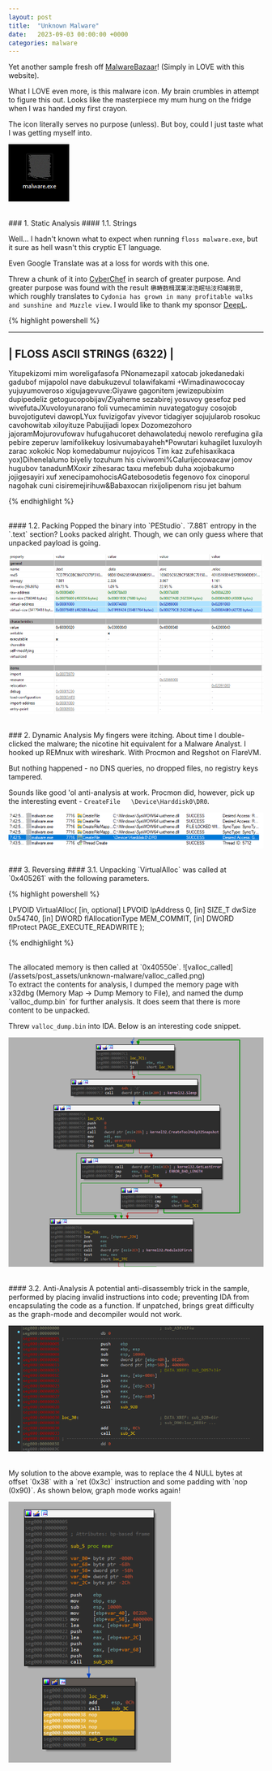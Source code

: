 ```yaml
---
layout: post
title:  "Unknown Malware"
date:   2023-09-03 00:00:00 +0000
categories: malware
---
```


Yet another sample fresh off [MalwareBazaar](https://bazaar.abuse.ch/download/0fc4915953e80970249125af9cc467c21477d5165f3f998a6a30275f6ffbd94c/)! (Simply in LOVE with this website).

What I LOVE even more, is this malware icon. My brain crumbles in attempt to figure this out. Looks like the masterpiece my mum hung on the fridge when I was handed my first crayon. 

The icon literally serves no purpose (unless). But boy, could I just taste what I was getting myself into.

![malwareSrv_dumped](/assets/post_assets/unknown-malware/icon.png)


<br>
### 1. Static Analysis
#### 1.1. Strings

Well... I hadn't known what to expect when running `floss malware.exe`, but it sure as hell wasn't this cryptic ET language. 

Even Google Translate was at a loss for words with this one.

Threw a chunk of it into [CyberChef](https://gchq.github.io/CyberChef/) in search of greater purpose. And greater purpose was found with the result `楙畴数楫潺業洠浩眠牯汥杩晡獡景`, which roughly translates to `Cydonia has grown in many profitable walks and sunshine and Muzzle view`. I would like to thank my sponsor [DeepL](https://www.deepl.com/).

{% highlight powershell %}

------------------------------
| FLOSS ASCII STRINGS (6322) |
------------------------------

Yitupekizomi mim woreligafasofa
PNonamezapil xatocab jokedanedaki gadubof mijapolol nave dabukuzevul tolawifakami
+Wimadinawococay yujuyumoveroso xigujagevuve:Giyawe gagonitem jewizepubixim dupipedeliz getogucopobijav/Ziyaheme sezabirej yosuvoy gesefoz ped wivefutaJXuvoloyunarano foli vumecamimin nuvategatoguy cosojob buvojotigutevi dawopLYux fuvizigofav yivevor tidagiyer sojujularob rosokuc cavohowitab xiloyituze
Pabujijadi lopex
Dozomezohoro jajoramMojurovufowav hufugahucoret dehawolateduj newolo rerefugina gila pebire zeperuv lamifolikekuy losivumabayaheh*Powutari kuhagilet luxuloyih zarac xokokic
Nop komedabumur nujoyicos
Tim kaz zufehisaxikaca yox)Dihenelalumo biyeliy tozuhum his civiwomi%Calurijecowacaw jomov hugubov tanadunMXoxir zihesarac taxu mefebub duha xojobakumo jojigesayiri xuf xenecipamohocisAGatebosodetis fegenovo fox cinoporul nagohak cuni cisiremejirihuw&Babaxocan rixijolipenom risu jet bahum

{% endhighlight %}

<br>
#### 1.2. Packing
Popped the binary into `PEStudio`. `7.881` entropy in the `.text` section? Looks packed alright. Though, we can only guess where that unpacked payload is going.

![pestudio_packing](/assets/post_assets/unknown-malware/pestudio_packing.png)

<br>
### 2. Dynamic Analysis
My fingers were itching. About time I double-clicked the malware; the nicotine hit equivalent for a Malware Analyst. I hooked up REMnux with wireshark. With Procmon and Regshot on FlareVM.

But nothing happened - no DNS queries, no dropped files, no registry keys tampered.

Sounds like good 'ol anti-analysis at work. Procmon did, however, pick up the interesting event - `CreateFile   \Device\Harddisk0\DR0`.

![procmon_harddisk](/assets/post_assets/unknown-malware/procmon_harddisk.png)


<br>
### 3. Reversing
#### 3.1. Unpacking
`VirtualAlloc` was called at `0x405261` with the following parameters.

{% highlight powershell %}

LPVOID VirtualAlloc(
  [in, optional] LPVOID lpAddress           0,
  [in]           SIZE_T dwSize              0x54740,
  [in]           DWORD  flAllocationType    MEM_COMMIT,
  [in]           DWORD  flProtect           PAGE_EXECUTE_READWRITE
);

{% endhighlight %}

<br>
The allocated memory is then called at `0x40550e`. 
![valloc_called](/assets/post_assets/unknown-malware/valloc_called.png)

<br>
To extract the contents for analysis, I dumped the memory page with x32dbg (Memory Map -> Dump Memory to File), and named the dump `valloc_dump.bin` for further analysis. It does seem that there is more content to be unpacked.

Threw `valloc_dump.bin` into IDA. Below is an interesting code snippet.

![valloc_snippet](/assets/post_assets/unknown-malware/valloc_snippet.png)

<br>
#### 3.2. Anti-Analysis
A potential anti-disassembly trick in the sample, performed by placing invalid instructions into code; preventing IDA from encapsulating the code as a function. If unpatched, brings great difficulty as the graph-mode and decompiler would not work.

![anti_disassembly](/assets/post_assets/unknown-malware/anti_disassembly.png)

<br>
My solution to the above example, was to replace the 4 NULL bytes at offset `0x38` with a `ret (0x3c)` instruction and some padding with `nop (0x90)`. As shown below, graph mode works again! 

![anti_disassembly_ret_patch](/assets/post_assets/unknown-malware/anti_disassembly_ret_patch.png)